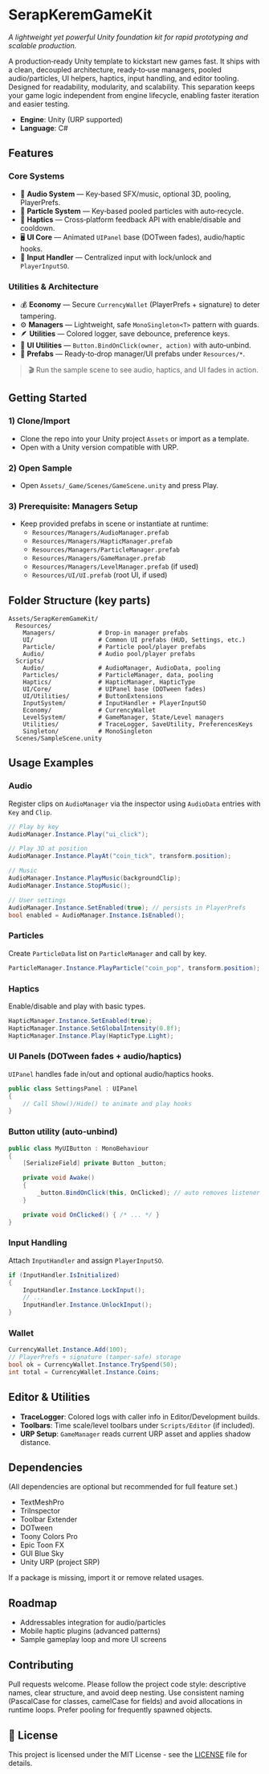 # SerapKeremGameKit

_A lightweight yet powerful Unity foundation kit for rapid prototyping and scalable production._

A production‑ready Unity template to kickstart new games fast. It ships with a clean, decoupled architecture, ready‑to‑use managers, pooled audio/particles, UI helpers, haptics, input handling, and editor tooling. Designed for readability, modularity, and scalability. This separation keeps your game logic independent from engine lifecycle, enabling faster iteration and easier testing.

- **Engine**: Unity (URP supported)
- **Language**: C#


## Features

### Core Systems
- 🎵 **Audio System** — Key‑based SFX/music, optional 3D, pooling, PlayerPrefs.
- 💨 **Particle System** — Key‑based pooled particles with auto‑recycle.
- 📱 **Haptics** — Cross‑platform feedback API with enable/disable and cooldown.
- 🖥️ **UI Core** — Animated `UIPanel` base (DOTween fades), audio/haptic hooks.
- 🧠 **Input Handler** — Centralized input with lock/unlock and `PlayerInputSO`.

### Utilities & Architecture
- 💰 **Economy** — Secure `CurrencyWallet` (PlayerPrefs + signature) to deter tampering.
- ⚙️ **Managers** — Lightweight, safe `MonoSingleton<T>` pattern with guards.
- 🪶 **Utilities** — Colored logger, save debounce, preference keys.
- 🧩 **UI Utilities** — `Button.BindOnClick(owner, action)` with auto‑unbind.
- 🧰 **Prefabs** — Ready‑to‑drop manager/UI prefabs under `Resources/*`.

> 🎬 Run the sample scene to see audio, haptics, and UI fades in action.


## Getting Started

### 1) Clone/Import
- Clone the repo into your Unity project `Assets` or import as a template.
- Open with a Unity version compatible with URP.

### 2) Open Sample
- Open `Assets/_Game/Scenes/GameScene.unity` and press Play.

### 3) Prerequisite: Managers Setup
- Keep provided prefabs in scene or instantiate at runtime:
  - `Resources/Managers/AudioManager.prefab`
  - `Resources/Managers/HapticManager.prefab`
  - `Resources/Managers/ParticleManager.prefab`
  - `Resources/Managers/GameManager.prefab`
  - `Resources/Managers/LevelManager.prefab` (if used)
  - `Resources/UI/UI.prefab` (root UI, if used)


## Folder Structure (key parts)
```
Assets/SerapKeremGameKit/
  Resources/
    Managers/            # Drop‑in manager prefabs
    UI/                  # Common UI prefabs (HUD, Settings, etc.)
    Particle/            # Particle pool/player prefabs
    Audio/               # Audio pool/player prefabs
  Scripts/
    Audio/               # AudioManager, AudioData, pooling
    Particles/           # ParticleManager, data, pooling
    Haptics/             # HapticManager, HapticType
    UI/Core/             # UIPanel base (DOTween fades)
    UI/Utilities/        # ButtonExtensions
    InputSystem/         # InputHandler + PlayerInputSO
    Economy/             # CurrencyWallet
    LevelSystem/         # GameManager, State/Level managers
    Utilities/           # TraceLogger, SaveUtility, PreferencesKeys
    Singleton/           # MonoSingleton
  Scenes/SampleScene.unity
```


## Usage Examples

### Audio
Register clips on `AudioManager` via the inspector using `AudioData` entries with `Key` and `Clip`.

```csharp
// Play by key
AudioManager.Instance.Play("ui_click");

// Play 3D at position
AudioManager.Instance.PlayAt("coin_tick", transform.position);

// Music
AudioManager.Instance.PlayMusic(backgroundClip);
AudioManager.Instance.StopMusic();

// User settings
AudioManager.Instance.SetEnabled(true); // persists in PlayerPrefs
bool enabled = AudioManager.Instance.IsEnabled();
```

### Particles
Create `ParticleData` list on `ParticleManager` and call by key.

```csharp
ParticleManager.Instance.PlayParticle("coin_pop", transform.position);
```

### Haptics
Enable/disable and play with basic types.

```csharp
HapticManager.Instance.SetEnabled(true);
HapticManager.Instance.SetGlobalIntensity(0.8f);
HapticManager.Instance.Play(HapticType.Light);
```

### UI Panels (DOTween fades + audio/haptics)
`UIPanel` handles fade in/out and optional audio/haptics hooks.

```csharp
public class SettingsPanel : UIPanel
{
    // Call Show()/Hide() to animate and play hooks
}
```

### Button utility (auto‑unbind)

```csharp
public class MyUIButton : MonoBehaviour
{
    [SerializeField] private Button _button;

    private void Awake()
    {
        _button.BindOnClick(this, OnClicked); // auto removes listener on destroy
    }

    private void OnClicked() { /* ... */ }
}
```

### Input Handling
Attach `InputHandler` and assign `PlayerInputSO`.

```csharp
if (InputHandler.IsInitialized)
{
    InputHandler.Instance.LockInput();
    // ...
    InputHandler.Instance.UnlockInput();
}
```

### Wallet

```csharp
CurrencyWallet.Instance.Add(100);
// PlayerPrefs + signature (tamper‑safe) storage
bool ok = CurrencyWallet.Instance.TrySpend(50);
int total = CurrencyWallet.Instance.Coins;
```


## Editor & Utilities
- **TraceLogger**: Colored logs with caller info in Editor/Development builds.
- **Toolbars**: Time scale/level toolbars under `Scripts/Editor` (if included).
- **URP Setup**: `GameManager` reads current URP asset and applies shadow distance.


## Dependencies
(All dependencies are optional but recommended for full feature set.)
- TextMeshPro
- TriInspector
- Toolbar Extender
- DOTween
- Toony Colors Pro
- Epic Toon FX
- GUI Blue Sky
- Unity URP (project SRP)

If a package is missing, import it or remove related usages.


## Roadmap
- Addressables integration for audio/particles
- Mobile haptic plugins (advanced patterns)
- Sample gameplay loop and more UI screens


## Contributing
Pull requests welcome. Please follow the project code style: descriptive names, clear structure, and avoid deep nesting. Use consistent naming (PascalCase for classes, camelCase for fields) and avoid allocations in runtime loops. Prefer pooling for frequently spawned objects.


## 📜 **License**  
This project is licensed under the MIT License - see the [LICENSE](https://github.com/SERAP-KEREM/SERAP-KEREM/blob/main/MIT%20License.txt) file for details.
